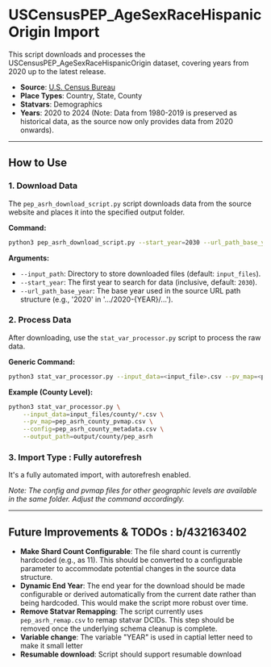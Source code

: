 # USCensusPEP_AgeSexRaceHispanicOrigin Import

This script downloads and processes the USCensusPEP_AgeSexRaceHispanicOrigin dataset, covering years from 2020 up to the latest release.

- **Source**: [U.S. Census Bureau](https://www.census.gov/)
- **Place Types**: Country, State, County
- **Statvars**: Demographics
- **Years**: 2020 to 2024 (Note: Data from 1980-2019 is preserved as historical data, as the source now only provides data from 2020 onwards).

---

## How to Use

### 1. Download Data

The `pep_asrh_download_script.py` script downloads data from the source website and places it into the specified output folder.

**Command:**
```bash
python3 pep_asrh_download_script.py --start_year=2030 --url_path_base_year=2020 --input_path=input_files
```

**Arguments:**
-   `--input_path`: Directory to store downloaded files (default: `input_files`).
-   `--start_year`: The first year to search for data (inclusive, default: `2030`).
-   `--url_path_base_year`: The base year used in the source URL path structure (e.g., '2020' in '.../2020-{YEAR}/...').

### 2. Process Data

After downloading, use the `stat_var_processor.py` script to process the raw data.

**Generic Command:**
```bash
python3 stat_var_processor.py --input_data=<input_file>.csv --pv_map=<pvmap_file>.csv --config=<metadata_file>.csv --output_path=<output_path>
```

**Example (County Level):**
```bash
python3 stat_var_processor.py \
    --input_data=input_files/county/*.csv \
    --pv_map=pep_asrh_county_pvmap.csv \
    --config=pep_asrh_county_metadata.csv \
    --output_path=output/county/pep_asrh
```
### 3. Import Type : Fully autorefresh

It's a fully automated import, with autorefresh enabled.

*Note: The config and pvmap files for other geographic levels are available in the same folder. Adjust the command accordingly.*

---

## Future Improvements & TODOs : b/432163402

-   **Make Shard Count Configurable**: The file shard count is currently hardcoded (e.g., as 11). This should be converted to a configurable parameter to accommodate potential changes in the source data structure.
-   **Dynamic End Year**: The end year for the download should be made configurable or derived automatically from the current date rather than being hardcoded. This would make the script more robust over time.
-   **Remove Statvar Remapping**: The script currently uses `pep_asrh_remap.csv` to remap statvar DCIDs. This step should be removed once the underlying schema cleanup is complete.
-   **Variable change**: The variable "YEAR" is used in captial letter need to make it small letter
-   **Resumable download**: Script should support resumable download
